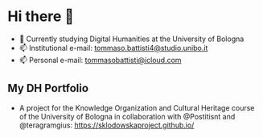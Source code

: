 # Hi there 👋
- 🌱 Currently studying Digital Humanities at the University of Bologna
- 📫 Institutional e-mail: tommaso.battisti4@studio.unibo.it
- 📫 Personal e-mail: tommasobattisti@icloud.com
## My DH Portfolio
- A project for the Knowledge Organization and Cultural Heritage course of the University of Bologna in collaboration with @Postitisnt and @teragramgius: https://sklodowskaproject.github.io/
